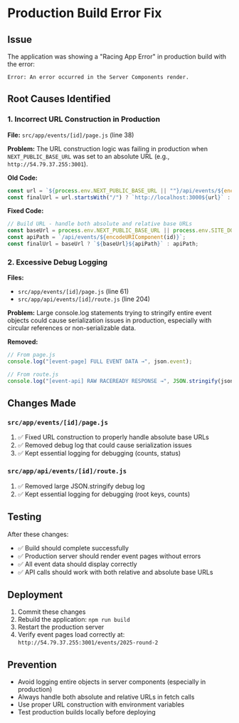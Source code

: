 # Production Build Error Fix

## Issue
The application was showing a "Racing App Error" in production build with the error:
```
Error: An error occurred in the Server Components render.
```

## Root Causes Identified

### 1. **Incorrect URL Construction in Production**
**File:** `src/app/events/[id]/page.js` (line 38)

**Problem:** The URL construction logic was failing in production when `NEXT_PUBLIC_BASE_URL` was set to an absolute URL (e.g., `http://54.79.37.255:3001`).

**Old Code:**
```javascript
const url = `${process.env.NEXT_PUBLIC_BASE_URL || ""}/api/events/${encodeURIComponent(id)}`;
const finalUrl = url.startsWith("/") ? `http://localhost:3000${url}` : url || `http://localhost:3000/api/events/${id}`;
```

**Fixed Code:**
```javascript
// Build URL - handle both absolute and relative base URLs
const baseUrl = process.env.NEXT_PUBLIC_BASE_URL || process.env.SITE_DOMAIN || "";
const apiPath = `/api/events/${encodeURIComponent(id)}`;
const finalUrl = baseUrl ? `${baseUrl}${apiPath}` : apiPath;
```

### 2. **Excessive Debug Logging**
**Files:** 
- `src/app/events/[id]/page.js` (line 61)
- `src/app/api/events/[id]/route.js` (line 204)

**Problem:** Large console.log statements trying to stringify entire event objects could cause serialization issues in production, especially with circular references or non-serializable data.

**Removed:**
```javascript
// From page.js
console.log("[event-page] FULL EVENT DATA →", json.event);

// From route.js
console.log("[event-api] RAW RACEREADY RESPONSE →", JSON.stringify(json, null, 2));
```

## Changes Made

### `src/app/events/[id]/page.js`
1. ✅ Fixed URL construction to properly handle absolute base URLs
2. ✅ Removed debug log that could cause serialization issues
3. ✅ Kept essential logging for debugging (counts, status)

### `src/app/api/events/[id]/route.js`
1. ✅ Removed large JSON.stringify debug log
2. ✅ Kept essential logging for debugging (root keys, counts)

## Testing
After these changes:
- ✅ Build should complete successfully
- ✅ Production server should render event pages without errors
- ✅ All event data should display correctly
- ✅ API calls should work with both relative and absolute base URLs

## Deployment
1. Commit these changes
2. Rebuild the application: `npm run build`
3. Restart the production server
4. Verify event pages load correctly at: `http://54.79.37.255:3001/events/2025-round-2`

## Prevention
- Avoid logging entire objects in server components (especially in production)
- Always handle both absolute and relative URLs in fetch calls
- Use proper URL construction with environment variables
- Test production builds locally before deploying

